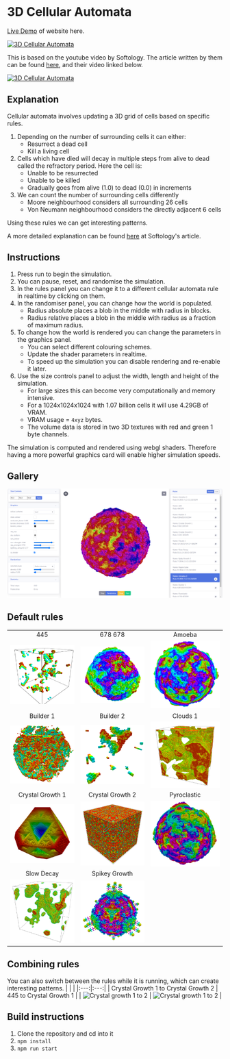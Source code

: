 # 3D Cellular Automata
[Live Demo](http://fiendchain.github.io/3D-Cellular-Automata) of website here.

[![3D Cellular Automata](http://img.youtube.com/vi/-sCSQcG2hZM/0.jpg)](http://youtu.be/-sCSQcG2hZM "3D Cellular Automata")

This is based on the youtube video by Softology. The article written by them can be found [here](https://softologyblog.wordpress.com/2019/12/28/3d-cellular-automata-3/), and their video linked below.

[![3D Cellular Automata](http://img.youtube.com/vi/dQJ5aEsP6Fs/0.jpg)](http://youtu.be/dQJ5aEsP6Fs "3D Cellular Automata")

## Explanation
Cellular automata involves updating a 3D grid of cells based on specific rules.
1. Depending on the number of surrounding cells it can either:
   - Resurrect a dead cell
   - Kill a living cell
2. Cells which have died will decay in multiple steps from alive to dead called the refractory period. Here the cell is:
   - Unable to be resurrected
   - Unable to be killed
   - Gradually goes from alive (1.0) to dead (0.0) in increments
3. We can count the number of surrounding cells differently
   - Moore neighbourhood considers all surrounding 26 cells
   - Von Neumann neighbourhood considers the directly adjacent 6 cells 

Using these rules we can get interesting patterns.

A more detailed explanation can be found [here](https://softologyblog.wordpress.com/2019/12/28/3d-cellular-automata-3/) at Softology's article.

## Instructions
1. Press run to begin the simulation.
2. You can pause, reset, and randomise the simulation.
3. In the rules panel you can change it to a different cellular automata rule in realtime by clicking on them.
4. In the randomiser panel, you can change how the world is populated.
   - Radius absolute places a blob in the middle with radius in blocks.
   - Radius relative places a blob in the middle with radius as a fraction of maximum radius.
5. To change how the world is rendered you can change the parameters in the graphics panel.
   - You can select different colouring schemes.
   - Update the shader parameters in realtime.
   - To speed up the simulation you can disable rendering and re-enable it later.
6. Use the size controls panel to adjust the width, length and height of the simulation. 
   - For large sizes this can become very computationally and memory intensive.
   - For a 1024x1024x1024 with 1.07 billion cells it will use 4.29GB of VRAM.
   - VRAM usage = <code>4xyz</code> bytes. 
   - The volume data is stored in two 3D textures with red and green 1 byte channels.

The simulation is computed and rendered using webgl shaders. Therefore having a more powerful graphics card will enable higher simulation speeds.

## Gallery
![alt text](docs/images/app.PNG "Application")

## Default rules
| | | |
|:---:|:---:|:---:|
| 445 | 678 678 | Amoeba |
| <img src="docs/images/445.PNG" alt="445" width="256"> | <img src="docs/images/678 678.PNG" alt="678 678" width="256"> | <img src="docs/images/amoeba.PNG" alt="Amoeba" width="256"> |
| Builder 1 | Builder 2 | Clouds 1 |
| <img src="docs/images/builder-1.PNG" alt="Builder-1" width="256"> | <img src="docs/images/builder-2.PNG" alt="Builder-2" width="256"> | <img src="docs/images/clouds-1.PNG" alt="Clouds-1" width="256"> |
| Crystal Growth 1 | Crystal Growth 2 | Pyroclastic |
| <img src="docs/images/crystal-growth-1.PNG" alt="Crystal-1" width="256"> | <img src="docs/images/crystal-growth-2.PNG" alt="Crystal-2" width="256"> | <img src="docs/images/pyroclastic.PNG" alt="Pyroclastic" width="256"> |
| Slow Decay | Spikey Growth |
| <img src="docs/images/slow-decay.PNG" alt="Slow Decay" width="256"> | <img src="docs/images/spikey-growth.PNG" alt="Spikey Growth" width="256"> |

## Combining rules
You can also switch between the rules while it is running, which can create interesting patterns.
| | |
|:---:|:---:|
| Crystal Growth 1 to Crystal Growth 2 | 445 to Crystal Growth 1 |
| <img src="docs/images/crystal-growth-1-2.PNG" alt="Crystal growth 1 to 2" width="256"> | <img src="docs/images/445-crystal-growth-1.PNG" alt="Crystal growth 1 to 2" width="256"> |

## Build instructions
1. Clone the repository and cd into it
2. <code>npm install</code>
3. <code>npm run start</code>